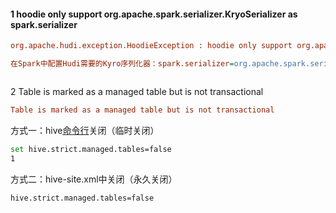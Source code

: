 

#### 1 hoodie only support org.apache.spark.serializer.KryoSerializer as spark.serializer

```ini
org.apache.hudi.exception.HoodieException : hoodie only support org.apache.spark.serializer.KryoSerializer as spark.serializer

在Spark中配置Hudi需要的Kyro序列化器：spark.serializer=org.apache.spark.serializer.KryoSerializer
```

```ini

```



2 Table is marked as a managed table but is not transactional

```ini
Table is marked as a managed table but is not transactional
```

方式一：hive[命令行](https://so.csdn.net/so/search?q=命令行&spm=1001.2101.3001.7020)关闭（临时关闭）

```bash
set hive.strict.managed.tables=false
1
```

方式二：hive-site.xml中关闭（永久关闭）

```shell
hive.strict.managed.tables=false
```
